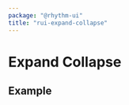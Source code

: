 ```yaml
---
package: "@rhythm-ui"
title: "rui-expand-collapse"
---
```


# Expand Collapse


## Example
<rui-expand-collapse>
</rui-expand-collapse>